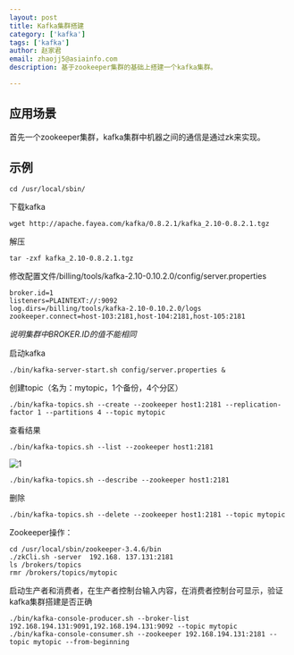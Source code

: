 ```yaml
---
layout: post
title: Kafka集群搭建
category: ['kafka']
tags: ['kafka']
author: 赵家君
email: zhaojj5@asiainfo.com
description: 基于zookeeper集群的基础上搭建一个kafka集群。

---
```


## 应用场景 ##

首先一个zookeeper集群，kafka集群中机器之间的通信是通过zk来实现。

## 示例 ##

    cd /usr/local/sbin/
    
下载kafka

    wget http://apache.fayea.com/kafka/0.8.2.1/kafka_2.10-0.8.2.1.tgz

解压

    tar -zxf kafka_2.10-0.8.2.1.tgz

修改配置文件/billing/tools/kafka-2.10-0.10.2.0/config/server.properties

    broker.id=1
    listeners=PLAINTEXT://:9092
    log.dirs=/billing/tools/kafka-2.10-0.10.2.0/logs
    zookeeper.connect=host-103:2181,host-104:2181,host-105:2181

*说明集群中BROKER.ID的值不能相同*

启动kafka

    ./bin/kafka-server-start.sh config/server.properties &

创建topic（名为：mytopic，1个备份，4个分区）

    ./bin/kafka-topics.sh --create --zookeeper host1:2181 --replication-factor 1 --partitions 4 --topic mytopic

查看结果

    ./bin/kafka-topics.sh --list --zookeeper host1:2181

![1](/images/zhaojiajun/2017-12-06-kafka-1img1png)

    ./bin/kafka-topics.sh --describe --zookeeper host1:2181

删除

    ./bin/kafka-topics.sh --delete --zookeeper host1:2181 --topic mytopic

Zookeeper操作：

    cd /usr/local/sbin/zookeeper-3.4.6/bin
    ./zkCli.sh -server  192.168. 137.131:2181
    ls /brokers/topics
    rmr /brokers/topics/mytopic

启动生产者和消费者，在生产者控制台输入内容，在消费者控制台可显示，验证kafka集群搭建是否正确

    ./bin/kafka-console-producer.sh --broker-list 192.168.194.131:9091,192.168.194.131:9092 --topic mytopic
    ./bin/kafka-console-consumer.sh --zookeeper 192.168.194.131:2181 --topic mytopic --from-beginning






	